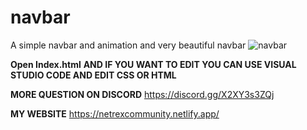 # navbar
A simple navbar and animation and very beautiful navbar
![navbar](https://user-images.githubusercontent.com/51022411/164991525-dfe3f43d-3305-4370-92a1-c65cabb1a867.PNG)

**Open Index.html**
**AND IF YOU WANT TO EDIT YOU CAN USE VISUAL STUDIO CODE AND EDIT CSS OR HTML**

**MORE QUESTION ON DISCORD**
https://discord.gg/X2XY3s3ZQj

**MY WEBSITE**
https://netrexcommunity.netlify.app/
